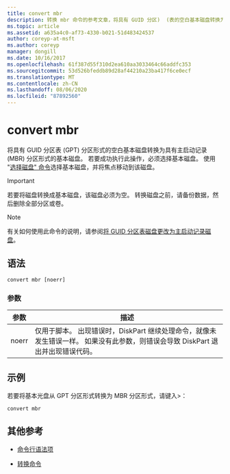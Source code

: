 ```yaml
---
title: convert mbr
description: 转换 mbr 命令的参考文章，将具有 GUID 分区)  (表的空白基本磁盘转换为具有主启动记录 (MBR) 分区形式的基本磁盘。
ms.topic: article
ms.assetid: a635a4c0-af73-4330-b021-51d483424537
author: coreyp-at-msft
ms.author: coreyp
manager: dongill
ms.date: 10/16/2017
ms.openlocfilehash: 61f387d55f310d2ea610aa3033464c66addfc353
ms.sourcegitcommit: 53d526bfeddb89d28af44210a23ba417f6ce0ecf
ms.translationtype: MT
ms.contentlocale: zh-CN
ms.lasthandoff: 08/06/2020
ms.locfileid: "87892560"
---
```

# <a name="convert-mbr"></a>convert mbr

将具有 GUID 分区表 (GPT) 分区形式的空白基本磁盘转换为具有主启动记录 (MBR) 分区形式的基本磁盘。 若要成功执行此操作，必须选择基本磁盘。 使用 "[选择磁盘" 命令](select-disk.md)选择基本磁盘，并将焦点移动到该磁盘。

> [!IMPORTANT]
> 若要将磁盘转换成基本磁盘，该磁盘必须为空。 转换磁盘之前，请备份数据，然后删除全部分区或卷。

> [!NOTE]
> 有关如何使用此命令的说明，请参阅[将 GUID 分区表磁盘更改为主启动记录磁盘](/previous-versions/windows/it-pro/windows-server-2008-r2-and-2008/cc725797(v=ws.11))。

## <a name="syntax"></a>语法

```
convert mbr [noerr]
```

### <a name="parameters"></a>参数

| 参数 | 描述 |
| --------- | ----------- |
| noerr | 仅用于脚本。 出现错误时，DiskPart 继续处理命令，就像未发生错误一样。 如果没有此参数，则错误会导致 DiskPart 退出并出现错误代码。 |

## <a name="examples"></a>示例

若要将基本光盘从 GPT 分区形式转换为 MBR 分区形式，请键入>：

```
convert mbr
```

## <a name="additional-references"></a>其他参考

- [命令行语法项](command-line-syntax-key.md)

- [转换命令](convert.md)
